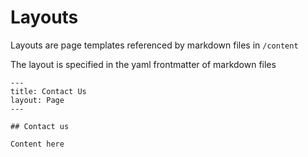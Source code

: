 # Layouts

Layouts are page templates referenced by markdown files in `/content`

The layout is specified in the yaml frontmatter of markdown files

```
---
title: Contact Us
layout: Page
---

## Contact us

Content here

```
